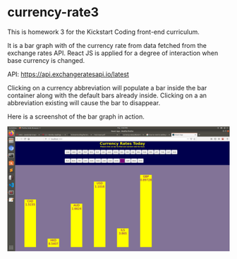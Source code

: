 
# currency-rate3

This is homework 3 for the Kickstart Coding front-end curriculum.

It is a bar graph with of the currency rate from data fetched from the exchange rates API. React JS is applied for a degree of interaction when base currency is changed.

API: https://api.exchangeratesapi.io/latest

Clicking on a currency abbreviation will populate a bar inside the bar container along with the default bars already inside. Clicking on a an abbreviation existing will cause the bar to disappear.




Here is a screenshot of the bar graph in action.

![Screenshot](./public/screenshot.png)



